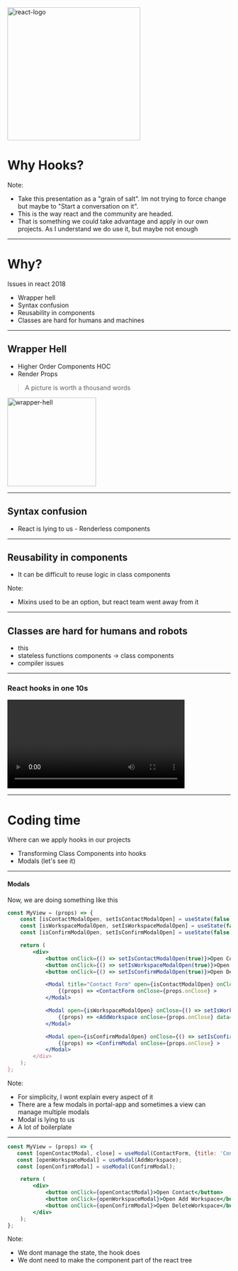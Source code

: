 <img src="https://upload.wikimedia.org/wikipedia/commons/a/a7/React-icon.svg" alt="react-logo" width="300"/>

# Why Hooks? 

Note:
* Take this presentation as a "grain of salt". Im not trying to force change but maybe to "Start a conversation on it".
* This is the way react and the community are headed. 
* That is something we could take advantage and apply in our own projects. As I understand we do use it, but maybe not enough

---

# Why?

Issues in react 2018
* Wrapper hell
* Syntax confusion
* Reusability in components
* Classes are hard for humans and machines

----

## Wrapper Hell

* Higher Order Components HOC
* Render Props

> A picture is worth a thousand words

<img src="https://miro.medium.com/max/1400/0*abdiidcjyscMpxwD" alt="wrapper-hell" width="200"/>

---- 

## Syntax confusion 
* React is lying to us - Renderless components

---- 

## Reusability in components
* It can be difficult to reuse logic in class components

Note: 
* Mixins used to be an option, but react team went away from it

---- 

## Classes are hard for humans and robots
* this
* stateless functions components -> class components
* compiler issues 

---

### React hooks in one 10s

<video controls width="400">
    <source src="https://video.twimg.com/tweet_video/DqsCilOU0AAoS7P.mp4" type="video/mp4">
</video>

---

# Coding time
Where can we apply hooks in our projects

* Transforming Class Components into hooks
* Modals (let's see it)

----

#### Modals
Now, we are doing something like this

```jsx
const MyView = (props) => {
    const [isContactModalOpen, setIsContactModalOpen] = useState(false);
    const [isWorkspaceModalOpen, setIsWorkspaceModalOpen] = useState(false);
    const [isConfirmModalOpen, setIsConfirmModalOpen] = useState(false);

    return (
        <div>
            <button onClick={() => setIsContactModalOpen(true)}>Open Contact</button>
            <button onClick={() => setIsWorkspaceModalOpen(true)}>Open Add Workspace</button>
            <button onClick={() => setIsConfirmModalOpen(true)}>Open DeleteWorkspace</button>

            <Modal title="Contact Form" open={isContactModalOpen} onClose={() => setIsContactModalOpen(false)}>
                {(props) => <ContactForm onClose={props.onClose} >
            </Modal>

            <Modal open={isWorkspaceModalOpen} onClose={() => setIsWorkspaceModalOpen(false)}>
                {(props) => <AddWorkspace onClose={props.onClose} data={someData} >
            </Modal>

            <Modal open={isConfirmModalOpen} onClose={() => setIsConfirmModalOpen(false)}>
                {(props) => <ConfirmModal onClose={props.onClose} >
            </Modal>
        </div>
    );
};
```

Note: 
* For simplicity, I wont explain every aspect of it
* There are a few modals in portal-app and sometimes a view can manage multiple modals
* Modal is lying to us
* A lot of boilerplate 

----

```jsx
const MyView = (props) => {
   const [openContactModal, close] = useModal(ContactForm, {title: 'Contact Form'});
   const [openWorkspaceModal] = useModal(AddWorkspace);
   const [openConfirmModal] = useModal(ConfirmModal);

    return (
        <div>
            <button onClick={openContactModal}>Open Contact</button>
            <button onClick={openWorkspaceModal}>Open Add Workspace</button>
            <button onClick={openConfirmModal}>Open DeleteWorkspace</button>
        </div>
    );
};
```

Note: 
* We dont manage the state, the hook does
* We dont need to make the component part of the react tree









